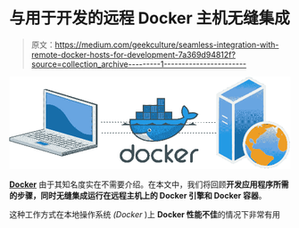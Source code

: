 # 与用于开发的远程 Docker 主机无缝集成

> 原文：<https://medium.com/geekculture/seamless-integration-with-remote-docker-hosts-for-development-7a369d94812f?source=collection_archive---------1----------------------->

![](img/3b38303443f46b23c6b5f96f6e873588.png)

[**Docker**](https://www.docker.com/) 由于其知名度实在不需要介绍。在本文中，我们将回顾**开发应用程序所需的步骤，同时无缝集成运行在远程主机上的 Docker 引擎和 Docker 容器**。

这种工作方式在本地操作系统 *(Docker* )上 **Docker 性能不佳**的情况下非常有用